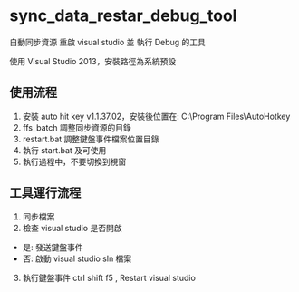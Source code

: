 # sync_data_restar_debug_tool

自動同步資源 重啟 visual studio 並 執行 Debug 的工具

使用 Visual Studio 2013，安裝路徑為系統預設

## 使用流程

1. 安裝 auto hit key v1.1.37.02，安裝後位置在: C:\Program Files\AutoHotkey
2. ffs_batch 調整同步資源的目錄
3. restart.bat 調整鍵盤事件檔案位置目錄
4. 執行 start.bat 及可使用
5. 執行過程中，不要切換到視窗

## 工具運行流程

1. 同步檔案
2. 檢查 visual studio 是否開啟

- 是: 發送鍵盤事件
- 否: 啟動 visual studio sln 檔案

3. 執行鍵盤事件 ctrl shift f5 , Restart visual studio
